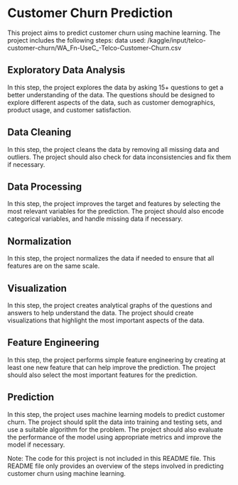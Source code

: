 # Customer Churn Prediction

This project aims to predict customer churn using machine learning. The project includes the following steps:
data used: /kaggle/input/telco-customer-churn/WA_Fn-UseC_-Telco-Customer-Churn.csv

## Exploratory Data Analysis

In this step, the project explores the data by asking 15+ questions to get a better understanding of the data. The questions should be designed to explore different aspects of the data, such as customer demographics, product usage, and customer satisfaction.

## Data Cleaning

In this step, the project cleans the data by removing all missing data and outliers. The project should also check for data inconsistencies and fix them if necessary.

## Data Processing

In this step, the project improves the target and features by selecting the most relevant variables for the prediction. The project should also encode categorical variables, and handle missing data if necessary.

## Normalization

In this step, the project normalizes the data if needed to ensure that all features are on the same scale.

## Visualization

In this step, the project creates analytical graphs of the questions and answers to help understand the data. The project should create visualizations that highlight the most important aspects of the data.

## Feature Engineering

In this step, the project performs simple feature engineering by creating at least one new feature that can help improve the prediction. The project should also select the most important features for the prediction.

## Prediction

In this step, the project uses machine learning models to predict customer churn. The project should split the data into training and testing sets, and use a suitable algorithm for the problem. The project should also evaluate the performance of the model using appropriate metrics and improve the model if necessary.

Note: The code for this project is not included in this README file. This README file only provides an overview of the steps involved in predicting customer churn using machine learning.
